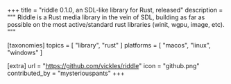 +++
title       = "riddle 0.1.0, an SDL-like library for Rust, released"
description = """
Riddle is a Rust media library in the vein of SDL, building as far 
as possible on the most active/standard rust libraries (winit, 
wgpu, image, etc).
"""

[taxonomies]
topics    = [ "library", "rust" ]
platforms = [ "macos", "linux", "windows" ]

[extra]
url            = "https://github.com/vickles/riddle"
icon           = "github.png"
contributed_by = "mysteriouspants"
+++
